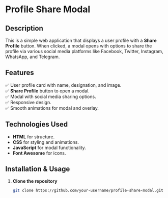 # Profile Share Modal

## Description
This is a simple web application that displays a user profile with a **Share Profile** button. When clicked, a modal opens with options to share the profile via various social media platforms like Facebook, Twitter, Instagram, WhatsApp, and Telegram.

## Features
✅ User profile card with name, designation, and image.  
✅ **Share Profile** button to open a modal.  
✅ Modal with social media sharing options.  
✅ Responsive design.  
✅ Smooth animations for modal and overlay.

## Technologies Used
- **HTML** for structure.  
- **CSS** for styling and animations.  
- **JavaScript** for modal functionality.  
- **Font Awesome** for icons.

## Installation & Usage
1. **Clone the repository**  
   ```bash
   git clone https://github.com/your-username/profile-share-modal.git
